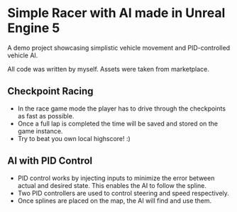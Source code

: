 # Simple Racer with AI made in Unreal Engine 5

A demo project showcasing simplistic vehicle movement and PID-controlled vehicle AI. 

All code was written by myself. Assets were taken from marketplace.

## Checkpoint Racing

- In the race game mode the player has to drive through the checkpoints as fast as possible.
- Once a full lap is completed the time will be saved and stored on the game instance.
- Try to beat you own local highscore! :)

## AI with PID Control

- PID control works by injecting inputs to minimize the error between actual and desired state. This enables the AI to follow the spline.
- Two PID controllers are used to control steering and speed respectively.
- Once splines are placed on the map, the AI will find and use them.


 
[](https://github.com/ChrisVifzack/unreal-simple-racer/assets/12095036/b96a069a-0654-4027-af20-88d97ad3b66c)
